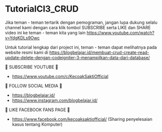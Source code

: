 # TutorialCI3_CRUD
Jika teman - teman tertarik dengan pemograman, jangan lupa dukung selalu channel kami dengan cara klik tombol SUBSCRIBE serta LIKE dan SHARE video ini ke teman - teman kita yang lain https://www.youtube.com/watch?v=YdgKDLs9Owc

Untuk tutorial lengkap dari project ini, teman - teman dapat melihatnya pada website resmi kami di https://blogbelajar.id/membuat-crud-create-read-update-delete-dengan-codeigniter-3-menampilkan-data-dari-database/

📢 SUBSCRIBE YOUTUBE 📢
- https://www.youtube.com/c/KecoakSaktiOfficial


📢 FOLLOW SOCIAL MEDIA 📢
- https://blogbelajar.id/
- https://www.instagram.com/blogbelajar.id/


📢 LIKE FACEBOOK FANS PAGE 📢
- https://www.facebook.com/kecoaksaktiofficial/ (Sharing penyelesaian kasus tentang Komputer)
